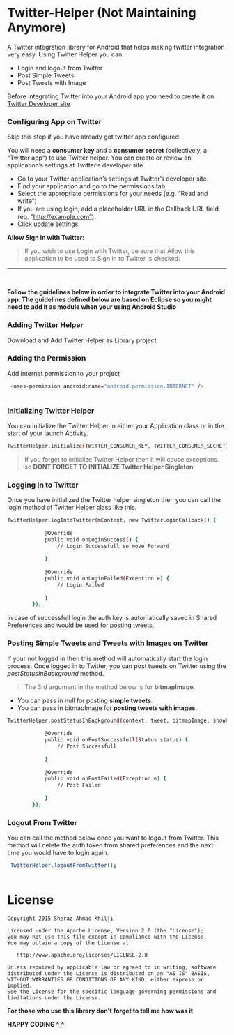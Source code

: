 Twitter-Helper (Not Maintaining Anymore)
==============
A Twitter integration library for Android that helps making twitter integration very easy. Using Twitter Helper you can:
  - Login and logout from Twitter
  - Post Simple Tweets
  - Post Tweets with Image
  

Before integrating Twitter into your Android app you need to create it on [Twitter Developer site]

### Configuring App on Twitter

Skip this step if you have already got twitter app configured.

You will need a **consumer key** and a **consumer secret** (collectively, a “Twitter app”) to use Twitter helper. You can create or review an application’s settings at Twitter’s developer site
  - Go to your Twitter application’s settings at Twitter’s developer site.
  - Find your application and go to the permissions tab.
  - Select the appropriate permissions for your needs (e.g. “Read and write”)
  - If you are using login, add a placeholder URL in the Callback URL ﬁeld (eg. “http://example.com”).
  - Click update settings.
  
**Allow Sign in with Twitter:**
> If you wish to use Login with Twitter, be sure that Allow this application to be used to Sign in to Twitter is checked:

-----
<br>

**Follow the guidelines below in order to integrate Twitter into your Android app. The guidelines defined below are based on Eclipse so you might need to add it as module when your using Android Studio**

### Adding Twitter Helper

Download and Add Twitter Helper as Library project

### Adding the Permission

Add internet permission to your project

```sh
 <uses-permission android:name="android.permission.INTERNET" />
   
```

### Initializing Twitter Helper

You can initialize the Twitter Helper in either your Application class or in the start of your launch Activity. 
```sh
TwitterHelper.initialize(TWITTER_CONSUMER_KEY, TWITTER_CONSUMER_SECRET);

```

>If you forget to initialize Twitter Helper then it will cause exceptions. so **DONT FORGET TO INITIALIZE Twitter Helper Singleton**

### Logging In to Twitter

Once you have initialized the Twitter helper singleton then you can call the login method of Twitter Helper class like this.
```sh
TwitterHelper.logIntoTwitter(mContext, new TwitterLoginCallback() {
			
			@Override
			public void onLoginSuccess() {
				// Login Successfull so move Forward
				
			}
			
			@Override
			public void onLoginFailed(Exception e) {
				// Login Failed
				
			}
		});
```
In case of successfull login the auth key is automatically saved in Shared Preferences and would be used for posting tweets.

### Posting Simple Tweets and Tweets with Images on Twitter

If your not logged in then this method will automatically start the login process.
Once logged in to Twitter, you can post tweets on Twitter using the *postStatusInBackground* method. 

>The 3rd argument in the  method below is for **bitmapImage**. 
* You can pass in null for posting **simple tweets**.
* You can pass in bitmapImage for **posting tweets with images**.

```sh
TwitterHelper.postStatusInBackground(context, tweet, bitmapImage, showProgressDialog, new TwitterStatusCallback() {
			
			@Override
			public void onPostSuccessfull(Status status) {
				// Post Successfull
				
			}
			
			@Override
			public void onPostFailed(Exception e) {
				// Post Failed
				
			}
		});
```


### Logout From Twitter
You can call the method below once you want to logout from Twitter. This method will delete the auth token from shared preferences and the next time you would have to login again.

```sh
 TwitterHelper.logoutFromTwitter();
   
```



License
=======

    Copyright 2015 Sheraz Ahmad Khilji

    Licensed under the Apache License, Version 2.0 (the "License");
    you may not use this file except in compliance with the License.
    You may obtain a copy of the License at

       http://www.apache.org/licenses/LICENSE-2.0

    Unless required by applicable law or agreed to in writing, software
    distributed under the License is distributed on an "AS IS" BASIS,
    WITHOUT WARRANTIES OR CONDITIONS OF ANY KIND, either express or implied.
    See the License for the specific language governing permissions and
    limitations under the License.


**For those who use this library don't forget to tell me how was it**

**HAPPY CODING ^_^**

[Twitter Developer site]:https://apps.twitter.com/
